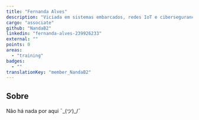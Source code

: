 ```yaml
---
title: "Fernanda Alves"
description: "Viciada em sistemas embarcados, redes IoT e cibersegurança, nas horas vagas jogo um baska."
cargo: "associate"
github: "NandaB2"
linkedin: "fernanda-alves-239926233"
external: ""
points: 0
areas:
  - "training"
badges:
  - ""
translationKey: "member_NandaB2"
---
```

## Sobre
Não há nada por aqui ¯\_(ツ)_/¯